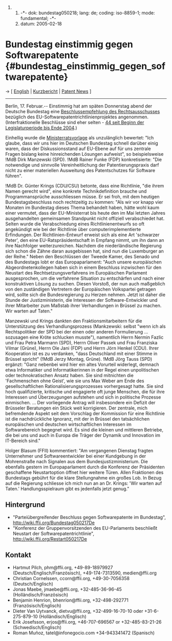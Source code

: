 1.  1.  -\*- dok: bundestag050218; lang: de; coding: iso-8859-1; mode:
        fundamental; -\*-
    2.  datum: 2005-02-18

# Bundestag einstimmig gegen Softwarepatente {#bundestag_einstimmig_gegen_softwarepatente}

-\> \[ [ English](Bundestag050218En "wikilink") \| [
Kurzbericht](Bundestag050217De "wikilink") \| [ Patent
News](SwpatcninoEn "wikilink") \]

------------------------------------------------------------------------

Berlin, 17. Februar.\-- Einstimmig hat am späten Donnerstag abend der
Deutsche Bundestag eine [Beschlussempfehlung des
Rechtsausschusses](http://dip.bundestag.de/btd/15/044/1504403.pdf "wikilink")
bezüglich des EU-Softwarepatentrichtlinienprojektes angenommen.
(Interfraktionelle Beschlüsse sind eher selten - [44 seit Beginn der
Legislaturperiode bis Ende
2004](http://www.ffii.org/~blasum/swpat/einstimmig.html "wikilink").)

Einhellig wurde die [Ministerratsvorlage](http:Cons040518De "wikilink")
als unzulänglich bewertet: \"Ich glaube, dass wir uns hier im Deutschen
Bundestag schnell darüber einig waren, dass der Diskussionsstand auf
EU-Ebene auf für uns zentrale Fragen bislang keine hinreichenden
Lösungen aufweist\", so beispielsweise !MdB Dirk Manzewski (SPD). !MdB
Rainer Funke (FDP) konkretisierte: \"Die notwendige und sinnvolle
Vereinheitlichung der Patentierungspraxis darf nicht zu einer
materiellen Ausweitung des Patentschutzes für Software führen\".

!MdB Dr. Günter Krings (CDU/CSU) betonte, dass eine Richtlinie, \"die
ihrem Namen gerecht wird\", eine konkrete Technikdefinition brauche und
Programmansprüche ausschliessen müsse. Er sei froh, mit dem heutigen
Bundestagsbeschluss noch rechtzeitig zu kommen: \"Als wir vor knapp vier
Monaten im Bundestag dieses Thema behandelt haben, hätte wohl kaum einer
vermutet, dass der EU-Ministerrat bis heute den im Mai letzten Jahres
ausgehandelten gemeinsamen Standpunkt nicht offiziell verabschiedet hat.
Selten wurde die Verabschiedung eines Richtlinienentwurfs so oft
angekündigt wie bei der Richtlinie über computerimplementierte
Erfindungen. Der Richtlinien-Entwurf erweist sich als eine Art
\'schwarzer Peter\', den eine EU-Ratspräsidentschaft in Empfang nimmt,
um ihn dann an ihre Nachfolger weiterzureichen. Nachdem die
niederländische Regierung sich schon die Zähne daran ausgebissen hat,
sind nun die Luxemburger an der Reihe.\" Neben den Beschlüssen der
Tweede Kamer, des Senado und des Bundestags lobt er das Europaparlament:
\"Auch unsere europäischen Abgeordnetenkollegen haben sich in einem
Beschluss inzwischen für den Neustart des Rechtsetzungsverfahrens im
Europäischen Parlament ausgesprochen, um die verfahrene Situation zu
entschärfen und nach einer konstruktiven Lösung zu suchen. Diesen
Vorstoß, der nun auch maßgeblich von den zuständigen Vertretern der
Europäischen Volkspartei getragen wird, sollte sich die Bundesregierung
zu Herzen nehmen. Jetzt ist daher die Stunde der Justizministerin, die
Interessen der Software-Entwickler und ihrer Mitarbeiter zum Maßstab
ihrer Verhandlungen in Brüssel zu machen. Wir warten auf Taten.\"

Manzewski und Krings dankten den Fraktionsmitarbeitern für die
Unterstützung des Verhandlungsprozess (Mankzewski: selbst \"wenn ich als
Rechtspolitiker der SPD bei der einen oder anderen Formulierung \...
sozusagen eine Kröte schlucken musste\"), namentlich Herrn Nermin Fazlic
und Frau Petra Marmann (SPD), Herrn Oliver Passek und Frau Franziska
Vilmar (Grüne), Herrn Ole Jani (FDP) und Herrn Jörn Henkel (CDU). Ihrer
Kooperation ist es zu verdanken, \"dass Deutschland mit einer Stimme in
Brüssel spricht\" (!MdB Jerzy Montag, Grüne). !MdB Jörg Tauss (SPD)
ergänzt: \"Ganz nebenbei wird hier ein altes Vorurteil widerlegt,
demnach etwa Informatiker und Informatikerinnen in der Regel einen
unpolitischen oder technokratischen Ansatz haben. Sie sind mitnichten
die \'Fachmenschen ohne Geist\', wie sie uns Max Weber am Ende des
gesellschaftlichen Rationalisierungsprozesses vorhergesagt hatte. Sie
sind hoch qualifizierte, kritische und engagierte oft junge Menschen,
die für ihre Interessen und Überzeugungen aufstehen und sich in
politische Prozesse einmischen. \... Der vorliegende Antrag will
insbesondere ein Defizit der Brüsseler Beratungen ein Stück weit
korrigieren. Der zentrale, mich befremdende Aspekt seit dem Vorschlag
der Kommission für eine Richtlinie ist die nachdrückliche Ignoranz, mit
der in Brüssel den tatsächlichen europäischen und deutschen
wirtschaftlichen Interessen im Softwarebereich begegnet wird. Es sind
die kleinen und mittleren Betriebe, die bei uns und auch in Europa die
Träger der Dynamik und Innovation im IT-Bereich sind.\"

Holger Blasum (FFII) kommentiert: \"Am vergangenen Dienstag fragten
Unternehmer und Softwareentwickler bei einer Kundgebung in der
Mohrenstraße nach Signalen aus dem Bundesjustizministerium. Die
ebenfalls gestern im Europaparlament durch die Konferenz der Präsidenten
geschaffene Neustartoption öffnet hier weitere Türen. Allen Fraktionen
des Bundestags gebührt für die klare Stellungnahme ein großes Lob. In
Bezug auf die Regierung schliesse ich mich nun an an Dr. Krings: \'Wir
warten auf Taten.\' Handlungsspielraum gibt es jedenfalls jetzt genug.\"

## Hintergrund

-   \"Parteiübergreifender Beschluss gegen Softwarepatente im
    Bundestag\", <http://wiki.ffii.org/Bundestag050217De>
-   \"Konferenz der Gruppenvorsitzenden des EU-Parlaments beschließt
    Neustart der Softwarepatentrichtlinie\",
    <http://wiki.ffii.org/Restart050217De>

## Kontakt

-   Hartmut Pilch, phm\@ffii.org, +49-89-18979927
    (Deutsch/Englisch/Französisch), +49-174-7313590, medien\@ffii.org
-   Christian Cornelssen, ccorn\@ffii.org, +49-30-7056358
    (Deutsch/Englisch)
-   Jonas Maebe, jmaebe\@ffii.org, +32-485-36-96-45
    (Holländisch/Französisch)
-   Benjamin Henrion, bhenrion\@ffii.org, +32-498-292771
    (Französisch/Englisch)
-   Dieter Van Uytvanck, dietvu\@ffii.org, +32-499-16-70-10 oder
    +31-6-275-879-10 (Holländisch/Englisch)
-   Erik Josefsson, erjos\@ffii.org, +46-707-696567 or +32-485-83-21-26
    (Schwedisch/Englisch)
-   Roman Muñoz, tatel\@infonegocio.com +34-943341472 (Spanisch)

